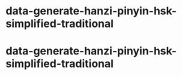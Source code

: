 # data-generate-hanzi-pinyin-hsk-simplified-traditional
# data-generate-hanzi-pinyin-hsk-simplified-traditional
